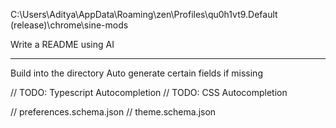 C:\Users\Aditya\AppData\Roaming\zen\Profiles\qu0h1vt9.Default (release)\chrome\sine-mods

Write a README using AI

---

Build into the directory
Auto generate certain fields if missing


// TODO: Typescript Autocompletion
// TODO: CSS Autocompletion

// preferences.schema.json
// theme.schema.json
